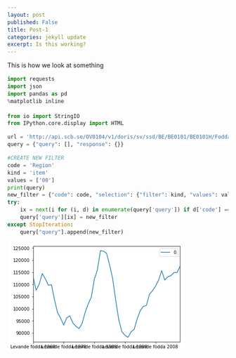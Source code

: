 ```yaml
---
layout: post
published: False
title: Post-1
categories: jekyll update
excerpt: Is this working?
---
```




This is how we look at something

```python
import requests
import json
import pandas as pd
%matplotlib inline

from io import StringIO
from IPython.core.display import HTML
```

```python
url = 'http://api.scb.se/OV0104/v1/doris/sv/ssd/BE/BE0101/BE0101H/FoddaK'
query = {"query": [], "response": {}}
```


```python
#CREATE NEW FILTER
code = 'Region'
kind = 'item'
values = ['00']
print(query)
new_filter = {"code": code, "selection": {"filter": kind, "values": values}}
try:
    ix = next(i for (i, d) in enumerate(query['query']) if d['code'] == code)
    query['query'][ix] = new_filter
except StopIteration:
    query["query"].append(new_filter)
```

![my photo](/images/graph.png)
